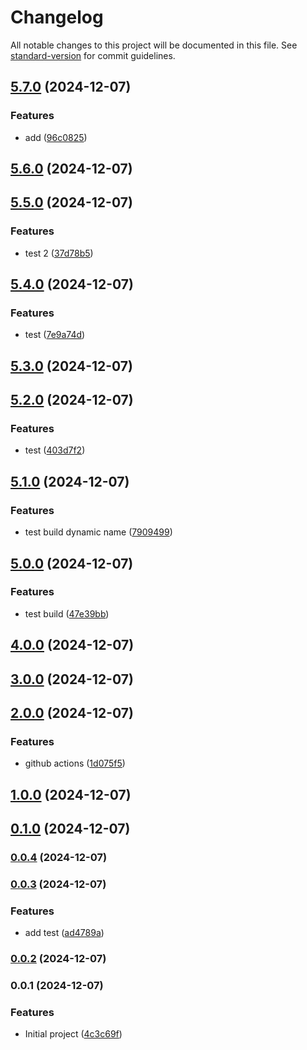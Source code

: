 # Changelog

All notable changes to this project will be documented in this file. See [standard-version](https://github.com/conventional-changelog/standard-version) for commit guidelines.

## [5.7.0](https://github.com/huunghiaish/devops-zero-demo/compare/v5.6.0...v5.7.0) (2024-12-07)


### Features

* add ([96c0825](https://github.com/huunghiaish/devops-zero-demo/commit/96c0825eddad48df23f5337d48e4bb29f9840090))

## [5.6.0](https://github.com/huunghiaish/devops-zero-demo/compare/v5.5.0...v5.6.0) (2024-12-07)

## [5.5.0](https://github.com/huunghiaish/devops-zero-demo/compare/v5.4.0...v5.5.0) (2024-12-07)


### Features

* test 2 ([37d78b5](https://github.com/huunghiaish/devops-zero-demo/commit/37d78b5ecaa3974491a6fd7f6f20ead781376af7))

## [5.4.0](https://github.com/huunghiaish/devops-zero-demo/compare/v5.3.0...v5.4.0) (2024-12-07)


### Features

* test ([7e9a74d](https://github.com/huunghiaish/devops-zero-demo/commit/7e9a74dbd5e5a4f2acbdbe5d698a7652178783a9))

## [5.3.0](https://github.com/huunghiaish/devops-zero-demo/compare/v5.2.0...v5.3.0) (2024-12-07)

## [5.2.0](https://github.com/huunghiaish/devops-zero-demo/compare/v5.1.0...v5.2.0) (2024-12-07)


### Features

* test ([403d7f2](https://github.com/huunghiaish/devops-zero-demo/commit/403d7f2ca6e917c1b2741e4c9bdb4c7e02915343))

## [5.1.0](https://github.com/huunghiaish/devops-zero-demo/compare/v5.0.0...v5.1.0) (2024-12-07)


### Features

* test build dynamic name ([7909499](https://github.com/huunghiaish/devops-zero-demo/commit/79094990514d650be477a131f12aa5aad321e30f))

## [5.0.0](https://github.com/huunghiaish/devops-zero-demo/compare/v4.0.0...v5.0.0) (2024-12-07)


### Features

* test build ([47e39bb](https://github.com/huunghiaish/devops-zero-demo/commit/47e39bb68af8f647922ff0707781564ac47fa085))

## [4.0.0](https://github.com/huunghiaish/devops-zero-demo/compare/v3.0.0...v4.0.0) (2024-12-07)

## [3.0.0](https://github.com/huunghiaish/devops-zero-demo/compare/v2.0.0...v3.0.0) (2024-12-07)

## [2.0.0](https://github.com/huunghiaish/devops-zero-demo/compare/v1.1.0...v2.0.0) (2024-12-07)


### Features

* github actions ([1d075f5](https://github.com/huunghiaish/devops-zero-demo/commit/1d075f5900da3385a7c17da725323720a23cfa2a))

## [1.0.0](https://github.com/huunghiaish/devops-zero-demo/compare/v0.1.0...v1.0.0) (2024-12-07)

## [0.1.0](https://github.com/huunghiaish/devops-zero-demo/compare/v0.0.4...v0.1.0) (2024-12-07)

### [0.0.4](https://github.com/huunghiaish/devops-zero-demo/compare/v0.0.3...v0.0.4) (2024-12-07)

### [0.0.3](https://github.com/huunghiaish/devops-zero-demo/compare/v0.0.2...v0.0.3) (2024-12-07)


### Features

* add test ([ad4789a](https://github.com/huunghiaish/devops-zero-demo/commit/ad4789aaf4c7b476acfc5f6f2f240e4f673fdb74))

### [0.0.2](https://github.com/huunghiaish/devops-zero-demo/compare/v0.0.1...v0.0.2) (2024-12-07)

### 0.0.1 (2024-12-07)


### Features

* Initial project ([4c3c69f](https://github.com/huunghiaish/devops-zero-demo/commit/4c3c69f734748fb70819d45ab5a6a5d672be6a11))

